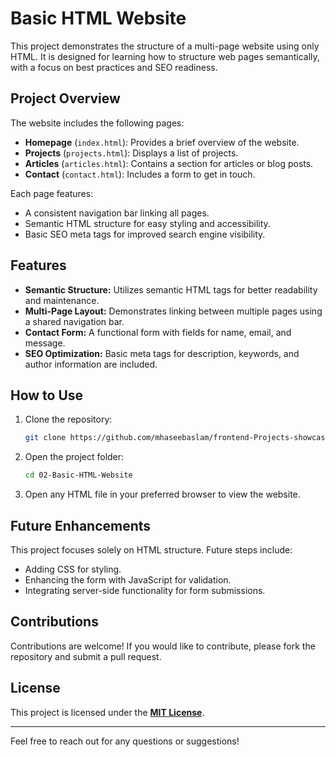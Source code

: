 # Basic HTML Website

This project demonstrates the structure of a multi-page website using only HTML. It is designed for learning how to structure web pages semantically, with a focus on best practices and SEO readiness.

## Project Overview

The website includes the following pages:

- **Homepage** (`index.html`): Provides a brief overview of the website.
- **Projects** (`projects.html`): Displays a list of projects.
- **Articles** (`articles.html`): Contains a section for articles or blog posts.
- **Contact** (`contact.html`): Includes a form to get in touch.

Each page features:

- A consistent navigation bar linking all pages.
- Semantic HTML structure for easy styling and accessibility.
- Basic SEO meta tags for improved search engine visibility.

## Features

- **Semantic Structure:** Utilizes semantic HTML tags for better readability and maintenance.
- **Multi-Page Layout:** Demonstrates linking between multiple pages using a shared navigation bar.
- **Contact Form:** A functional form with fields for name, email, and message.
- **SEO Optimization:** Basic meta tags for description, keywords, and author information are included.

## How to Use

1. Clone the repository:
   ```bash
   git clone https://github.com/mhaseebaslam/frontend-Projects-showcase/projects/02-Basic-HTML-Website.git
   ```

2. Open the project folder:
   ```bash
   cd 02-Basic-HTML-Website
   ```

3. Open any HTML file in your preferred browser to view the website.

## Future Enhancements

This project focuses solely on HTML structure. Future steps include:

- Adding CSS for styling.
- Enhancing the form with JavaScript for validation.
- Integrating server-side functionality for form submissions.

## Contributions

Contributions are welcome! If you would like to contribute, please fork the repository and submit a pull request.

## License

This project is licensed under the **[MIT License](https://opensource.org/license/mit)**.

---

Feel free to reach out for any questions or suggestions!
